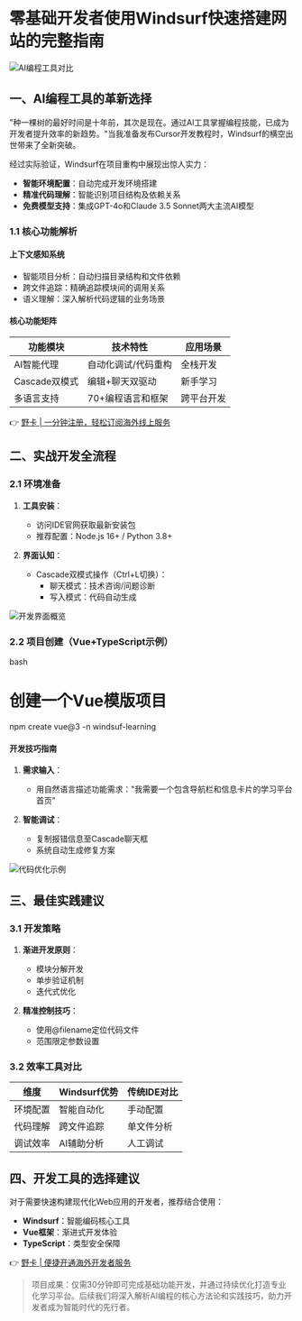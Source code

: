 # 零基础开发者使用Windsurf快速搭建网站的完整指南

![AI编程工具对比](https://bbtdd.com/wp-content/uploads/img/97788923423.webp)

## 一、AI编程工具的革新选择

"种一棵树的最好时间是十年前，其次是现在。通过AI工具掌握编程技能，已成为开发者提升效率的新趋势。"当我准备发布Cursor开发教程时，Windsurf的横空出世带来了全新突破。

经过实际验证，Windsurf在项目重构中展现出惊人实力：
- **智能环境配置**：自动完成开发环境搭建
- **精准代码理解**：智能识别项目结构及依赖关系
- **免费模型支持**：集成GPT-4o和Claude 3.5 Sonnet两大主流AI模型

### 1.1 核心功能解析

#### 上下文感知系统
- 智能项目分析：自动扫描目录结构和文件依赖
- 跨文件追踪：精确追踪模块间的调用关系
- 语义理解：深入解析代码逻辑的业务场景

#### 核心功能矩阵

| 功能模块       | 技术特性                         | 应用场景                 |
|----------------|----------------------------------|--------------------------|
| AI智能代理     | 自动化调试/代码重构              | 全栈开发                 |
| Cascade双模式  | 编辑+聊天双驱动                  | 新手学习                 |
| 多语言支持     | 70+编程语言和框架                | 跨平台开发               |

👉 [野卡 | 一分钟注册，轻松订阅海外线上服务](https://bbtdd.com/yeka)

## 二、实战开发全流程

### 2.1 环境准备
1. **工具安装**：
   - 访问IDE官网获取最新安装包
   - 推荐配置：Node.js 16+ / Python 3.8+ 

2. **界面认知**：
   - Cascade双模式操作（Ctrl+L切换）：
     - 聊天模式：技术咨询/问题诊断
     - 写入模式：代码自动生成

![开发界面概览](https://bbtdd.com/wp-content/uploads/img/7049107576560690.webp)

### 2.2 项目创建（Vue+TypeScript示例）

bash
# 创建一个Vue模版项目
npm create vue@3 -n windsuf-learning


#### 开发技巧指南
1. **需求输入**：
   - 用自然语言描述功能需求："我需要一个包含导航栏和信息卡片的学习平台首页"
   
2. **智能调试**：
   - 复制报错信息至Cascade聊天框
   - 系统自动生成修复方案

![代码优化示例](https://bbtdd.com/wp-content/uploads/img/84379829.webp)

## 三、最佳实践建议

### 3.1 开发策略
1. **渐进开发原则**：
   - 模块分解开发
   - 单步验证机制
   - 迭代式优化

2. **精准控制技巧**：
   - 使用@filename定位代码文件
   - 范围限定参数设置

### 3.2 效率工具对比

| 维度            | Windsurf优势                | 传统IDE对比             |
|-----------------|----------------------------|------------------------|
| 环境配置        | 智能自动化                 | 手动配置               |
| 代码理解        | 跨文件追踪                | 单文件分析             |
| 调试效率        | AI辅助分析                | 人工调试               |

## 四、开发工具的选择建议

对于需要快速构建现代化Web应用的开发者，推荐结合使用：
- **Windsurf**：智能编码核心工具
- **Vue框架**：渐进式开发体验
- **TypeScript**：类型安全保障

👉 [野卡 | 便捷开通海外开发者服务](https://bbtdd.com/yeka)

> 项目成果：仅需30分钟即可完成基础功能开发，并通过持续优化打造专业化学习平台。后续我们将深入解析AI编程的核心方法论和实践技巧，助力开发者成为智能时代的先行者。
